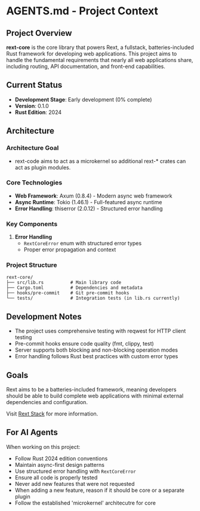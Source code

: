 # AGENTS.md - Project Context

## Project Overview

**rext-core** is the core library that powers Rext, a fullstack, batteries-included Rust framework for developing web applications. This project aims to handle the fundamental requirements that nearly all web applications share, including routing, API documentation, and front-end capabilities.

## Current Status

- **Development Stage**: Early development (0% complete)
- **Version**: 0.1.0
- **Rust Edition**: 2024

## Architecture

### Architecture Goal

- rext-code aims to act as a microkernel so additional rext-* crates can act as plugin modules.

### Core Technologies
- **Web Framework**: Axum (0.8.4) - Modern async web framework
- **Async Runtime**: Tokio (1.46.1) - Full-featured async runtime
- **Error Handling**: thiserror (2.0.12) - Structured error handling

### Key Components

1. **Error Handling**
   - `RextCoreError` enum with structured error types
   - Proper error propagation and context

### Project Structure
```
rext-core/
├── src/lib.rs          # Main library code
├── Cargo.toml          # Dependencies and metadata
├── hooks/pre-commit    # Git pre-commit hooks
└── tests/              # Integration tests (in lib.rs currently)
```

## Development Notes

- The project uses comprehensive testing with reqwest for HTTP client testing
- Pre-commit hooks ensure code quality (fmt, clippy, test)
- Server supports both blocking and non-blocking operation modes
- Error handling follows Rust best practices with custom error types

## Goals

Rext aims to be a batteries-included framework, meaning developers should be able to build complete web applications with minimal external dependencies and configuration.

Visit [Rext Stack](https://rextstack.org) for more information.

## For AI Agents

When working on this project:
- Follow Rust 2024 edition conventions
- Maintain async-first design patterns
- Use structured error handling with `RextCoreError`
- Ensure all code is properly tested
- Never add new features that were not requested
- When adding a new feature, reason if it should be core or a separate plugin
- Follow the established 'microkernel' architecutre for core